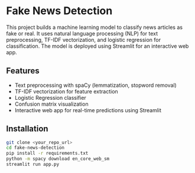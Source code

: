 # Fake News Detection

This project builds a machine learning model to classify news articles as fake or real. It uses natural language processing (NLP) for text preprocessing, TF-IDF vectorization, and logistic regression for classification. The model is deployed using Streamlit for an interactive web app.

## Features

- Text preprocessing with spaCy (lemmatization, stopword removal)
- TF-IDF vectorization for feature extraction
- Logistic Regression classifier
- Confusion matrix visualization
- Interactive web app for real-time predictions using Streamlit

## Installation

```bash
git clone <your_repo_url>
cd fake-news-detection
pip install -r requirements.txt
python -m spacy download en_core_web_sm
streamlit run app.py
